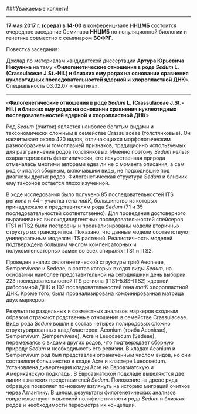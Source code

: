 

###Уважаемые коллеги!

----------
**17 мая 2017 г. (среда) в 14-00** в конференц-зале **ННЦМБ** состоится очередное заседание Семинара **ННЦМБ** по популяционной биологии и генетике совместно с семинаром **ВОФРГ**.

Повестка заседания:

Доклад по материалам кандидатской диссертации **Артура Юрьевича Никулина** на тему «**Филогенетические отношения в роде *Sedum* L. (Crassulaceae J.St.-Hil.) и близких ему родах на основании сравнения нуклеотидных последовательностей ядерной и хлоропластной ДНК**».
Специальность 03.02.07 «генетика».

----------
«**Филогенетические отношения в роде *Sedum* L. (Crassulaceae J.St.-Hil.) и близких ему родах на основании сравнения нуклеотидных последовательностей ядерной и хлоропластной ДНК**»

Род *Sedum* (очиток) является наиболее богатым видами и таксономически сложным в семействе Crassulaceae (толстянковые). Он насчитывает около 420 видов, отличающихся морфологическим разнообразием и гомоплазией признаков, традиционно используемых для разграничения родов толстянковых. Именно поэтому *Sedum* нельзя охарактеризовать фенотипически, его искусственная природа отмечалась многими авторами едва ли не с момента описания, а сам род считался сборным, включавшим виды, не подходившие под диагнозы других родов. Филогенетическая структура *Sedum* и близких ему таксонов остается плохо изученной.

В ходе исследования было получено 85 последовательностей ITS региона и 44 – участка гена *matK*, большинство из которых принадлежало к представителям рода *Sedum* (71 и 35 последовательностей соответственно). Для проведения достоверного выравнивания высокодивергентных последовательностей спейсеров ITS1 и ITS2 были построены и проанализированы модели вторичных структур их транскриптов. Показано, что данные модели соответствуют универсальным моделям ITS растений. Реалистичность моделей подтверждена большим числом компенсаторных и полукомпенсаторных замен во всех спиралях ITS1 и ITS2.

Проведен анализ филогенетической структуры триб Aeonieae, Semperviveae и Sedeae, в состав которых входят виды *Sedum*, на основании наиболее представительной на сегодняшний день выборки: 223 последовательностей ITS региона (ITS1–5.8S–ITS2) ядерной рибосомной ДНК и 102 последовательностей гена *matK* хлоропластной ДНК. Кроме того, была проанализирована комбинированная матрица двух маркеров.

Результаты раздельных и совместных анализов маркеров сходным образом отражают родственные отношения в семействе Crassulaceae. Виды рода *Sedum* вошли в состав четырех полиродовых сложно структурированных клад/кластеров: Aeonium (триба Aeonieae), Sempervivum (Semperviveae), Acre и Leucosedum (Sedeae), перемежаясь с видами других родов, что подтверждает сборную природу *Sedum* и необходимость его ревизии. В кладах Aeonium и Sempervivum род был представлен ограниченным числом видов, но они составляли большинство в кладе Acre и кластере Luecosedum. Установлена дивергенция клады Acre на Евроазиатскую и Американскую подклады. В Евроазиатской подкладе выделяются две линии азиатских представителей *Sedum*. Положение на древе ряда образцов позволяет по-новому взглянуть на историю миграций очитков через Атлантику. В целом, результаты филогенетических анализов свидетельствуют о высокой полифилетичности рода *Sedum* и близких родов и необходимости пересмотра их концепций.


